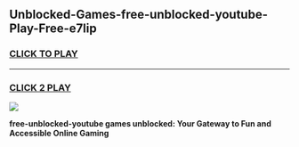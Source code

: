 
## Unblocked-Games-free-unblocked-youtube-Play-Free-e7lip
<h3>
<a href="https://premium76.site?title=free-unblocked-youtube&ref=19M">CLICK TO PLAY</a></h3>
<hr>

<h3>
<a href="https://premium76.site?title=free-unblocked-youtube&ref=19M">CLICK 2 PLAY</a>
  
</h3>

<a href="https://premium76.site?title=free-unblocked-youtube&ref=19M"><img src="https://clearcache.store/games.png"></a>


**free-unblocked-youtube games unblocked: Your Gateway to Fun and Accessible Online Gaming**
